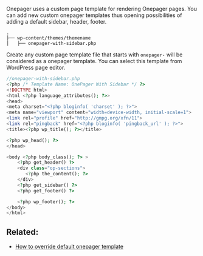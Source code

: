 Onepager uses a custom page template for rendering Onepager pages. You can add new custom onepager templates thus opening possibilities of adding a default sidebar, header, footer.

	.
	├── wp-content/themes/themename
	|   ├── onepager-with-sidebar.php

Create any custom page template file that starts with `onepager-` will be considered as a onepager template. You can select this template from WordPress page editor.

```php
//onepager-with-sidebar.php
<?php /* Template Name: OnePager With Sidebar */ ?>
<!DOCTYPE html>
<html <?php language_attributes(); ?>>
<head>
<meta charset="<?php bloginfo( 'charset' ); ?>">
<meta name="viewport" content="width=device-width, initial-scale=1">
<link rel="profile" href="http://gmpg.org/xfn/11">
<link rel="pingback" href="<?php bloginfo( 'pingback_url' ); ?>">
<title><?php wp_title(); ?></title>

<?php wp_head(); ?>
</head>

<body <?php body_class(); ?> >
    <?php get_header() ?>
	<div class="op-sections">
	   <?php the_content(); ?>
	</div>
    <?php get_sidebar() ?>
    <?php get_footer() ?>

	<?php wp_footer(); ?>
</body>
</html>
```

## Related:
- [How to override default onepager template](./how-to-override-default-onepager-template.md)